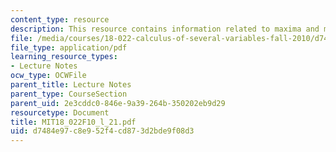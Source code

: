 ```yaml
---
content_type: resource
description: This resource contains information related to maxima and minima.
file: /media/courses/18-022-calculus-of-several-variables-fall-2010/d7484e97c8e952f4cd873d2bde9f08d3_MIT18_022F10_l_21.pdf
file_type: application/pdf
learning_resource_types:
- Lecture Notes
ocw_type: OCWFile
parent_title: Lecture Notes
parent_type: CourseSection
parent_uid: 2e3cddc0-846e-9a39-264b-350202eb9d29
resourcetype: Document
title: MIT18_022F10_l_21.pdf
uid: d7484e97-c8e9-52f4-cd87-3d2bde9f08d3
---
```

